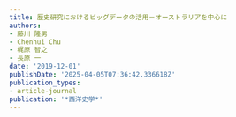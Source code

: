 ```yaml
---
title: 歴史研究におけるビッグデータの活用－オーストラリアを中心に
authors:
- 藤川 隆男
- Chenhui Chu
- 梶原 智之
- 長原 一
date: '2019-12-01'
publishDate: '2025-04-05T07:36:42.336618Z'
publication_types:
- article-journal
publication: '*西洋史学*'
---
```

